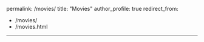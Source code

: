 permalink: /movies/
title: "Movies"
author_profile: true
redirect_from: 
  - /movies/
  - /movies.html
---

